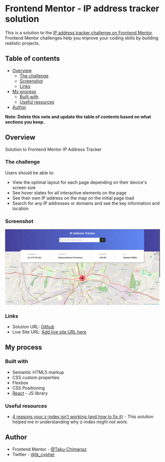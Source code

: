 # Frontend Mentor - IP address tracker solution

This is a solution to the [IP address tracker challenge on Frontend Mentor](https://www.frontendmentor.io/challenges/ip-address-tracker-I8-0yYAH0). Frontend Mentor challenges help you improve your coding skills by building realistic projects. 

## Table of contents

- [Overview](#overview)
  - [The challenge](#the-challenge)
  - [Screenshot](#screenshot)
  - [Links](#links)
- [My process](#my-process)
  - [Built with](#built-with)
  - [Useful resources](#useful-resources)
- [Author](#author)

**Note: Delete this note and update the table of contents based on what sections you keep.**

## Overview

Solution to Frontend Mentor IP Address Tracker

### The challenge

Users should be able to:

- View the optimal layout for each page depending on their device's screen size
- See hover states for all interactive elements on the page
- See their own IP address on the map on the initial page load
- Search for any IP addresses or domains and see the key information and location

### Screenshot

![](./desktop.png)


### Links

- Solution URL: [Github](https://github.com/Taku-chimanaz/ip-address-tracker)
- Live Site URL: [Add live site URL here](https://your-live-site-url.com)

## My process

### Built with

- Semantic HTML5 markup
- CSS custom properties
- Flexbox
- CSS Positioning
- [React](https://reactjs.org/) - JS library


### Useful resources

- [4 reasons your z-index isn’t working (and how to fix it)](https://coder-coder.com/z-index-isnt-working/) - This solution helped me in understanding why z-index might not work.


## Author

- Frontend Mentor - [@Taku-Chimanaz](https://www.frontendmentor.io/profile/Taku-chimanaz)
- Twitter - [@tk_cypher](https://www.twitter.com/tk_cypher)

